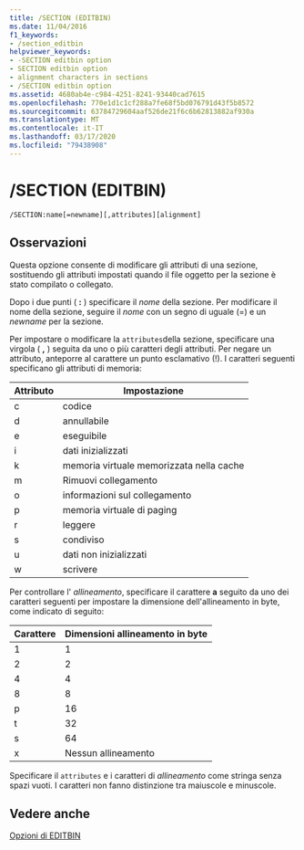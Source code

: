 ```yaml
---
title: /SECTION (EDITBIN)
ms.date: 11/04/2016
f1_keywords:
- /section_editbin
helpviewer_keywords:
- -SECTION editbin option
- SECTION editbin option
- alignment characters in sections
- /SECTION editbin option
ms.assetid: 4680ab4e-c984-4251-8241-93440cad7615
ms.openlocfilehash: 770e1d1c1cf288a7fe68f5bd076791d43f5b8572
ms.sourcegitcommit: 63784729604aaf526de21f6c6b62813882af930a
ms.translationtype: MT
ms.contentlocale: it-IT
ms.lasthandoff: 03/17/2020
ms.locfileid: "79438908"
---
```

# <a name="section-editbin"></a>/SECTION (EDITBIN)

```
/SECTION:name[=newname][,attributes][alignment]
```

## <a name="remarks"></a>Osservazioni

Questa opzione consente di modificare gli attributi di una sezione, sostituendo gli attributi impostati quando il file oggetto per la sezione è stato compilato o collegato.

Dopo i due punti ( **:** ) specificare il *nome* della sezione. Per modificare il nome della sezione, seguire il *nome* con un segno di uguale (=) e un *newname* per la sezione.

Per impostare o modificare la `attributes`della sezione, specificare una virgola ( **,** ) seguita da uno o più caratteri degli attributi. Per negare un attributo, anteporre al carattere un punto esclamativo (!). I caratteri seguenti specificano gli attributi di memoria:

|Attributo|Impostazione|
|---------------|-------------|
|c|codice|
|d|annullabile|
|e|eseguibile|
|i|dati inizializzati|
|k|memoria virtuale memorizzata nella cache|
|m|Rimuovi collegamento|
|o|informazioni sul collegamento|
|p|memoria virtuale di paging|
|r|leggere|
|s|condiviso|
|u|dati non inizializzati|
|w|scrivere|

Per controllare l' *allineamento*, specificare il carattere **a** seguito da uno dei caratteri seguenti per impostare la dimensione dell'allineamento in byte, come indicato di seguito:

|Carattere|Dimensioni allineamento in byte|
|---------------|-----------------------------|
|1|1|
|2|2|
|4|4|
|8|8|
|p|16|
|t|32|
|s|64|
|x|Nessun allineamento|

Specificare il `attributes` e i caratteri di *allineamento* come stringa senza spazi vuoti. I caratteri non fanno distinzione tra maiuscole e minuscole.

## <a name="see-also"></a>Vedere anche

[Opzioni di EDITBIN](editbin-options.md)
